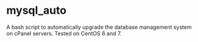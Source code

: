 # mysql_auto

A bash script to automatically upgrade the database management system on cPanel servers. Tested on CentOS 6 and 7.

